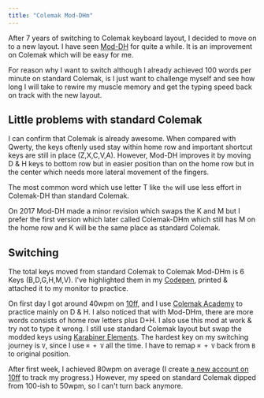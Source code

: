 ```yaml
---
title: "Colemak Mod-DHm"
---
```


After 7 years of switching to Colemak keyboard layout, I decided to move on to a new layout.
I have seen [Mod-DH](https://colemakmods.github.io/mod-dh) for quite a while. It is an improvement on Colemak which will be easy for me.

For reason why I want to switch although I already achieved 100 words per minute on standard Colemak, is I just want to challenge myself and see how long I will take to rewire my muscle memory and get the typing speed back on track with the new layout.

## Little problems with standard Colemak

I can confirm that Colemak is already awesome. When compared with Qwerty, the keys oftenly used stay within home row and important shortcut keys are still in place (Z,X,C,V,A).
However, Mod-DH improves it by moving D & H keys to bottom row but in easier position than on the home row but in the center which needs more lateral movement of the fingers.

The most common word which use letter T like `the` will use less effort in Colemak-DH than standard Colemak.

On 2017 Mod-DH made a minor revision which swaps the K and M but I prefer the first version which later called Colemak-DHm which still has M on the home row and K will be the same place as standard Colemak.

## Switching

The total keys moved from standard Colemak to Colemak Mod-DHm is 6 Keys (B,D,G,H,M,V). I've highlighted them in my [Codepen](https://codepen.io/narze/pen/OJNLNKg), printed & attached it to my monitor to practice.

On first day I got around 40wpm on [10ff](http://10fastfingers.com/), and I use [Colemak Academy](https://www.colemak.academy) to practice mainly on D & H.
I also noticed that with Mod-DHm, there are more words consists of home row letters plus D+H. I also use this mod at work & try not to type it wrong.
I still use standard Colemak layout but swap the modded keys using [Karabiner Elements](https://karabiner-elements.pqrs.org).
The hardest key on my switching journey is `V`, since I use `⌘ + V` all the time. I have to remap `⌘ + V` back from `B` to original position.

After first week, I achieved 80wpm on average (I create [a new account on 10ff](https://10fastfingers.com/user/2163743/) to track my progress.)
However, my speed on standard Colemak dipped from 100-ish to 50wpm, so I can't turn back anymore.